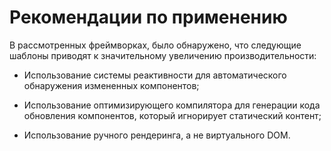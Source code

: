 # Рекомендации по применению

В рассмотренных фреймворках, было обнаружено, что следующие шаблоны приводят к значительному увеличению производительности:

- Использование системы реактивности для автоматического обнаружения измененных компонентов;

- Использование оптимизирующего компилятора для генерации кода обновления компонентов, который игнорирует статический контент;

- Использование ручного рендеринга, а не виртуального DOM.
